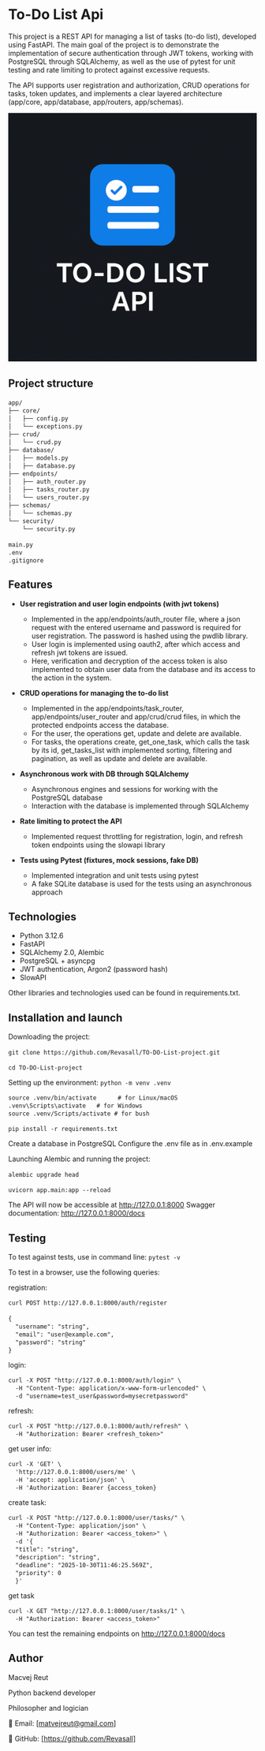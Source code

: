 # To-Do List Api

This project is a REST API for managing a list of tasks (to-do list), developed using FastAPI.
The main goal of the project is to demonstrate the implementation of secure authentication through JWT tokens, working with PostgreSQL through SQLAlchemy, as well as the use of pytest for unit testing and rate limiting to protect against excessive requests.

The API supports user registration and authorization, CRUD operations for tasks, token updates, and implements a clear layered architecture (app/core, app/database, app/routers, app/schemas).

![To-Do List API icon](https://github.com/Revasall/TO-DO-List-project/blob/main/media_readme/71edf952-2431-452b-9d76-49633047c48f.png?raw=true)

## Project structure
```
app/
├── core/
│   ├── config.py
│   └── exceptions.py
├── crud/
│   └── crud.py
├── database/
│   ├── models.py
│   ├── database.py
├── endpoints/
│   ├── auth_router.py
│   ├── tasks_router.py
│   └── users_router.py
├── schemas/
│   └── schemas.py
└── security/
    └── security.py

main.py
.env
.gitignore
```
## Features

- __User registration and user login endpoints (with jwt tokens)__
  - Implemented in the app/endpoints/auth_router file, where a json request with the entered username and password is required for user registration. The password is hashed using the pwdlib library.
  - User login is implemented using oauth2, after which access and refresh jwt tokens are issued.
  - Here, verification and decryption of the access token is also implemented to obtain user data from the database and its access to the action in the system.

- __CRUD operations for managing the to-do list__
  - Implemented in the app/endpoints/task_router, app/endpoints/user_router and app/crud/crud files, in which the protected endpoints access the database.
  - For the user, the operations get, update and delete are available.
  - For tasks, the operations create, get_one_task, which calls the task by its id, get_tasks_list with implemented sorting, filtering and pagination, as well as update and delete are available.

- __Asynchronous work with DB through SQLAlchemy__
  - Asynchronous engines and sessions for working with the PostgreSQL database
  - Interaction with the database is implemented through SQLAlchemy

- __Rate limiting to protect the API__
  - Implemented request throttling for registration, login, and refresh token endpoints using the slowapi library

- __Tests using Pytest (fixtures, mock sessions, fake DB)__
  - Implemented integration and unit tests using pytest
  - A fake SQLite database is used for the tests using an asynchronous approach

## Technologies

- Python 3.12.6
- FastAPI
- SQLAlchemy 2.0, Alembic
- PostgreSQL + asyncpg
- JWT authentication, Argon2 (password hash)
- SlowAPI

Other libraries and technologies used can be found in requirements.txt.

## Installation and launch
Downloading the project:

```git clone https://github.com/Revasall/TO-DO-List-project.git```

```cd TO-DO-List-project```

Setting up the environment:
```python -m venv .venv```

```
source .venv/bin/activate      # for Linux/macOS
.venv\Scripts\activate   # for Windows
source .venv/Scripts/activate # for bush
```

```pip install -r requirements.txt```

Create a database in PostgreSQL
Configure the .env file as in .env.example

Launching Alembic and running the project:

```alembic upgrade head```

```uvicorn app.main:app --reload```


The API will now be accessible at http://127.0.0.1:8000
Swagger documentation: http://127.0.0.1:8000/docs

## Testing

To test against tests, use in command line:
```pytest -v```

To test in a browser, use the following queries:

registration:
```
curl POST http://127.0.0.1:8000/auth/register

{
  "username": "string",
  "email": "user@example.com",
  "password": "string"
}
```
login:

```
curl -X POST "http://127.0.0.1:8000/auth/login" \
  -H "Content-Type: application/x-www-form-urlencoded" \
  -d "username=test_user&password=mysecretpassword"
```
refresh:

```
curl -X POST "http://127.0.0.1:8000/auth/refresh" \
  -H "Authorization: Bearer <refresh_token>"
```

get user info:
```
curl -X 'GET' \
  'http://127.0.0.1:8000/users/me' \
  -H 'accept: application/json' \
  -H 'Authorization: Bearer {access_token}
```

create task:
```
curl -X POST "http://127.0.0.1:8000/user/tasks/" \
  -H "Content-Type: application/json" \
  -H "Authorization: Bearer <access_token>" \
  -d '{
  "title": "string",
  "description": "string",
  "deadline": "2025-10-30T11:46:25.569Z",
  "priority": 0
  }'
```

get task
```
curl -X GET "http://127.0.0.1:8000/user/tasks/1" \
  -H "Authorization: Bearer <access_token>"
```

You can test the remaining endpoints on http://127.0.0.1:8000/docs


## Author 

Macvej Reut 

Python backend developer

Philosopher and logician

📧 Email: [matvejreut@gmail.com]

🐙 GitHub: [https://github.com/Revasall]
